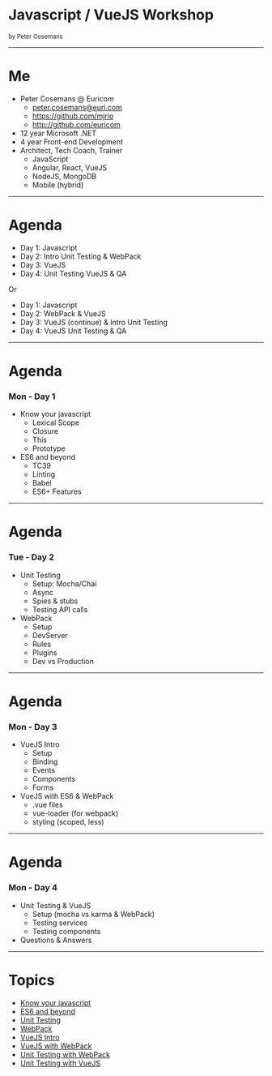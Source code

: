 # Javascript / VueJS Workshop
<small>by Peter Cosemans</small>

---

# Me

- Peter Cosemans @ Euricom
    - peter.cosemans@euri.com
    - https://github.com/mjrio
    - http://github.com/euricom
- 12 year Microsoft .NET
- 4 year Front-end Development
- Architect, Tech Coach, Trainer
    + JavaScript
    + Angular, React, VueJS
    + NodeJS, MongoDB
    + Mobile (hybrid)

---

# Agenda

- Day 1: Javascript
- Day 2: Intro Unit Testing & WebPack
- Day 3: VueJS
- Day 4: Unit Testing VueJS & QA

Or

- Day 1: Javascript
- Day 2: WebPack & VueJS
- Day 3: VueJS (continue) & Intro Unit Testing
- Day 4: VueJS Unit Testing & QA

----

# Agenda
### Mon - Day 1

- Know your javascript
    + Lexical Scope
    + Closure
    + This
    + Prototype
- ES6 and beyond
    + TC39
    + Linting
    + Babel
    + ES6+ Features

----

# Agenda
### Tue - Day 2
+ Unit Testing
    * Setup: Mocha/Chai
    * Async
    * Spies & stubs
    * Testing API calls
+ WebPack
    * Setup
    * DevServer
    * Rules
    * Plugins
    * Dev vs Production

----

# Agenda
### Mon - Day 3

- VueJS Intro
    + Setup
    + Binding
    + Events
    + Components
    + Forms
- VueJS with ES6 & WebPack
    + .vue files
    + vue-loader (for webpack)
    + styling (scoped, less)

----

# Agenda
### Mon - Day 4

+ Unit Testing & VueJS
    * Setup (mocha vs karma & WebPack)
    * Testing services
    * Testing components
+ Questions & Answers

---

# Topics

- [Know your javascript](./js-know-your-javascript.md)
- [ES6 and beyond](./js-es6-and-beyond.md)
- [Unit Testing](./unit-tests.md)
- [WebPack](./webpack.md)
- [VueJS Intro](./vuejs.md)
- [VueJS with WebPack](./vuejs-webpack.md)
- [Unit Testing with WebPack](./webpack-mocha.md)
- [Unit Testing with VueJS](./vuejs-unit-tests.md)



